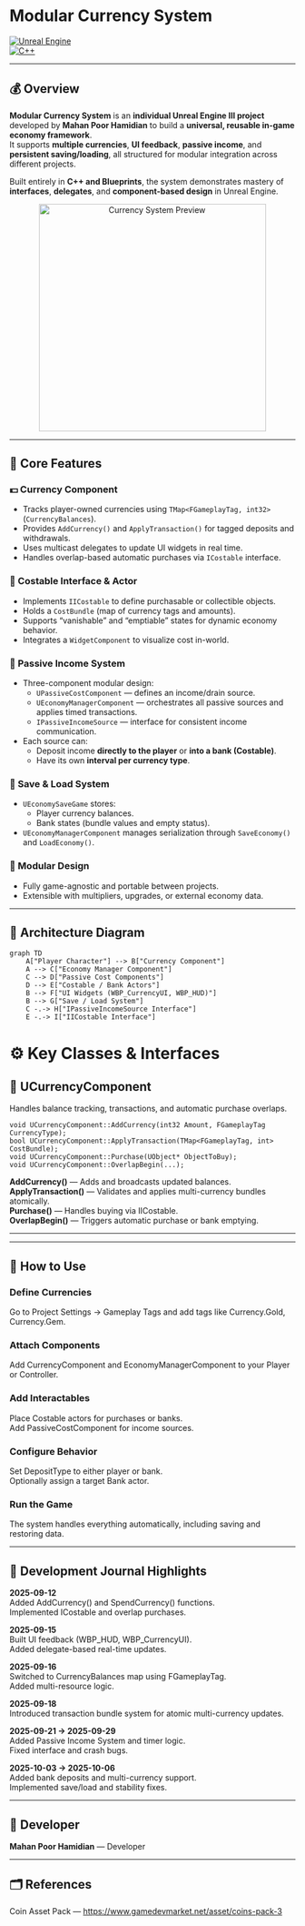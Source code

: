 # Modular Currency System  

[![Unreal Engine](https://img.shields.io/badge/Made%20With-Unreal%20Engine%205-313131?logo=unrealengine&logoColor=white)](https://www.unrealengine.com/)  
[![C++](https://img.shields.io/badge/Language-C%2B%2B-00599C?logo=cplusplus)](https://learn.microsoft.com/en-us/cpp/)  

---

## 💰 Overview  

**Modular Currency System** is an **individual Unreal Engine III project** developed by **Mahan Poor Hamidian** to build a **universal, reusable in-game economy framework**.  
It supports **multiple currencies**, **UI feedback**, **passive income**, and **persistent saving/loading**, all structured for modular integration across different projects.  

Built entirely in **C++ and Blueprints**, the system demonstrates mastery of **interfaces**, **delegates**, and **component-based design** in Unreal Engine.

<p align="center">
  <img src="https://www.gamedevmarket.net/wp-content/uploads/2021/07/coins_pack_3.png" alt="Currency System Preview" width="400">
</p>

---

## 🧩 Core Features  

### 💵 Currency Component  
- Tracks player-owned currencies using `TMap<FGameplayTag, int32>` (`CurrencyBalances`).  
- Provides `AddCurrency()` and `ApplyTransaction()` for tagged deposits and withdrawals.  
- Uses multicast delegates to update UI widgets in real time.  
- Handles overlap-based automatic purchases via `ICostable` interface.

### 🛒 Costable Interface & Actor  
- Implements `IICostable` to define purchasable or collectible objects.  
- Holds a `CostBundle` (map of currency tags and amounts).  
- Supports “vanishable” and “emptiable” states for dynamic economy behavior.  
- Integrates a `WidgetComponent` to visualize cost in-world.

### 🏦 Passive Income System  
- Three-component modular design:
  - `UPassiveCostComponent` — defines an income/drain source.
  - `UEconomyManagerComponent` — orchestrates all passive sources and applies timed transactions.
  - `IPassiveIncomeSource` — interface for consistent income communication.  
- Each source can:
  - Deposit income **directly to the player** or **into a bank (Costable)**.  
  - Have its own **interval per currency type**.  

### 💾 Save & Load System  
- `UEconomySaveGame` stores:
  - Player currency balances.  
  - Bank states (bundle values and empty status).  
- `UEconomyManagerComponent` manages serialization through `SaveEconomy()` and `LoadEconomy()`.  

### 🧠 Modular Design  
- Fully game-agnostic and portable between projects.  
- Extensible with multipliers, upgrades, or external economy data.  

---

## 🧱 Architecture Diagram  

```mermaid
graph TD
    A["Player Character"] --> B["Currency Component"]
    A --> C["Economy Manager Component"]
    C --> D["Passive Cost Components"]
    D --> E["Costable / Bank Actors"]
    B --> F["UI Widgets (WBP_CurrencyUI, WBP_HUD)"]
    B --> G["Save / Load System"]
    C -.-> H["IPassiveIncomeSource Interface"]
    E -.-> I["IICostable Interface"]
```
# ⚙️ Key Classes & Interfaces

## 🧩 UCurrencyComponent

Handles balance tracking, transactions, and automatic purchase overlaps.

```
void UCurrencyComponent::AddCurrency(int32 Amount, FGameplayTag CurrencyType);
bool UCurrencyComponent::ApplyTransaction(TMap<FGameplayTag, int> CostBundle);
void UCurrencyComponent::Purchase(UObject* ObjectToBuy);
void UCurrencyComponent::OverlapBegin(...);
```

**AddCurrency()** — Adds and broadcasts updated balances.  
**ApplyTransaction()** — Validates and applies multi-currency bundles atomically.  
**Purchase()** — Handles buying via IICostable.  
**OverlapBegin()** — Triggers automatic purchase or bank emptying.  

---


---

## 🧭 How to Use

### Define Currencies
Go to Project Settings → Gameplay Tags and add tags like Currency.Gold, Currency.Gem.

### Attach Components
Add CurrencyComponent and EconomyManagerComponent to your Player or Controller.

### Add Interactables
Place Costable actors for purchases or banks.  
Add PassiveCostComponent for income sources.

### Configure Behavior
Set DepositType to either player or bank.  
Optionally assign a target Bank actor.

### Run the Game
The system handles everything automatically, including saving and restoring data.

---

## 📖 Development Journal Highlights

**2025-09-12**  
Added AddCurrency() and SpendCurrency() functions.  
Implemented ICostable and overlap purchases.

**2025-09-15**  
Built UI feedback (WBP_HUD, WBP_CurrencyUI).  
Added delegate-based real-time updates.

**2025-09-16**  
Switched to CurrencyBalances map using FGameplayTag.  
Added multi-resource logic.

**2025-09-18**  
Introduced transaction bundle system for atomic multi-currency updates.

**2025-09-21 → 2025-09-29**  
Added Passive Income System and timer logic.  
Fixed interface and crash bugs.

**2025-10-03 → 2025-10-06**  
Added bank deposits and multi-currency support.  
Implemented save/load and stability fixes.

---

## 👤 Developer
**Mahan Poor Hamidian** — Developer

---

## 🗂️ References
Coin Asset Pack — https://www.gamedevmarket.net/asset/coins-pack-3
